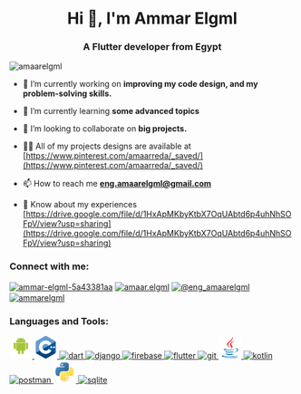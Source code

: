 <h1 align="center">Hi 👋, I'm Ammar Elgml</h1>
<h3 align="center">A Flutter developer from Egypt</h3>

<p align="left"> <img src="https://komarev.com/ghpvc/?username=amaarelgml&label=Profile%20views&color=0e75b6&style=flat" alt="amaarelgml" /> </p>

- 🔭 I’m currently working on **improving my code design, and my problem-solving skills.**

- 🌱 I’m currently learning **some advanced topics**

- 👯 I’m looking to collaborate on **big projects.**

- 👨‍💻 All of my projects designs are available at [https://www.pinterest.com/amaarreda/_saved/](https://www.pinterest.com/amaarreda/_saved/)

- 📫 How to reach me **eng.amaarelgml@gmail.com**

- 📄 Know about my experiences [https://drive.google.com/file/d/1HxApMKbyKtbX7OqUAbtd6p4uhNhSOFpV/view?usp=sharing](https://drive.google.com/file/d/1HxApMKbyKtbX7OqUAbtd6p4uhNhSOFpV/view?usp=sharing)

<h3 align="left">Connect with me:</h3>
<p align="left">
<a href="https://linkedin.com/in/ammar-elgml-5a43381aa" target="blank"><img align="center" src="https://raw.githubusercontent.com/rahuldkjain/github-profile-readme-generator/master/src/images/icons/Social/linked-in-alt.svg" alt="ammar-elgml-5a43381aa" height="30" width="40" /></a>
<a href="https://fb.com/amaar.elgml" target="blank"><img align="center" src="https://raw.githubusercontent.com/rahuldkjain/github-profile-readme-generator/master/src/images/icons/Social/facebook.svg" alt="amaar.elgml" height="30" width="40" /></a>
<a href="https://www.hackerrank.com/@eng_amaarelgml" target="blank"><img align="center" src="https://raw.githubusercontent.com/rahuldkjain/github-profile-readme-generator/master/src/images/icons/Social/hackerrank.svg" alt="@eng_amaarelgml" height="30" width="40" /></a>
<a href="https://codeforces.com/profile/ammarelgml" target="blank"><img align="center" src="https://raw.githubusercontent.com/rahuldkjain/github-profile-readme-generator/master/src/images/icons/Social/codeforces.svg" alt="ammarelgml" height="30" width="40" /></a>
</p>

<h3 align="left">Languages and Tools:</h3>
<p align="left"> <a href="https://developer.android.com" target="_blank" rel="noreferrer"> <img src="https://raw.githubusercontent.com/devicons/devicon/master/icons/android/android-original-wordmark.svg" alt="android" width="40" height="40"/> </a> <a href="https://www.w3schools.com/cpp/" target="_blank" rel="noreferrer"> <img src="https://raw.githubusercontent.com/devicons/devicon/master/icons/cplusplus/cplusplus-original.svg" alt="cplusplus" width="40" height="40"/> </a> <a href="https://dart.dev" target="_blank" rel="noreferrer"> <img src="https://www.vectorlogo.zone/logos/dartlang/dartlang-icon.svg" alt="dart" width="40" height="40"/> </a> <a href="https://www.djangoproject.com/" target="_blank" rel="noreferrer"> <img src="https://cdn.worldvectorlogo.com/logos/django.svg" alt="django" width="40" height="40"/> </a> <a href="https://firebase.google.com/" target="_blank" rel="noreferrer"> <img src="https://www.vectorlogo.zone/logos/firebase/firebase-icon.svg" alt="firebase" width="40" height="40"/> </a> <a href="https://flutter.dev" target="_blank" rel="noreferrer"> <img src="https://www.vectorlogo.zone/logos/flutterio/flutterio-icon.svg" alt="flutter" width="40" height="40"/> </a> <a href="https://git-scm.com/" target="_blank" rel="noreferrer"> <img src="https://www.vectorlogo.zone/logos/git-scm/git-scm-icon.svg" alt="git" width="40" height="40"/> </a> <a href="https://www.java.com" target="_blank" rel="noreferrer"> <img src="https://raw.githubusercontent.com/devicons/devicon/master/icons/java/java-original.svg" alt="java" width="40" height="40"/> </a> <a href="https://kotlinlang.org" target="_blank" rel="noreferrer"> <img src="https://www.vectorlogo.zone/logos/kotlinlang/kotlinlang-icon.svg" alt="kotlin" width="40" height="40"/> </a> <a href="https://postman.com" target="_blank" rel="noreferrer"> <img src="https://www.vectorlogo.zone/logos/getpostman/getpostman-icon.svg" alt="postman" width="40" height="40"/> </a> <a href="https://www.python.org" target="_blank" rel="noreferrer"> <img src="https://raw.githubusercontent.com/devicons/devicon/master/icons/python/python-original.svg" alt="python" width="40" height="40"/> </a> <a href="https://www.sqlite.org/" target="_blank" rel="noreferrer"> <img src="https://www.vectorlogo.zone/logos/sqlite/sqlite-icon.svg" alt="sqlite" width="40" height="40"/> </a> </p>
